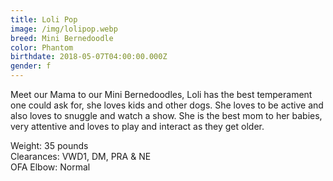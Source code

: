 ```yaml
---
title: Loli Pop
image: /img/lolipop.webp
breed: Mini Bernedoodle
color: Phantom
birthdate: 2018-05-07T04:00:00.000Z
gender: f
---
```

Meet our Mama to our Mini Bernedoodles, Loli has the best temperament one could ask for, she loves kids and other dogs. She loves to be active and also loves to snuggle and watch a show. She is the best mom to her babies, very attentive and loves to play and interact as they get older.

Weight: 35 pounds\
Clearances: VWD1, DM, PRA & NE\
OFA Elbow: Normal